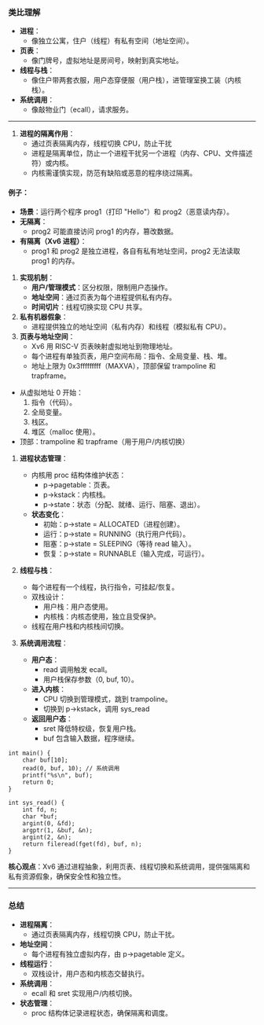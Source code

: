 
### 类比理解

- **进程**：
    - 像独立公寓，住户（线程）有私有空间（地址空间）。
- **页表**：
    - 像门牌号，虚拟地址是房间号，映射到真实地址。
- **线程与栈**：
    - 像住户带两套衣服，用户态穿便服（用户栈），进管理室换工装（内核栈）。
- **系统调用**：
    - 像敲物业门（ecall），请求服务。

---

1. **进程的隔离作用**：
	- 通过页表隔离内存，线程切换 CPU，防止干扰
    - 进程是隔离单位，防止一个进程干扰另一个进程（内存、CPU、文件描述符）或内核。
    - 内核需谨慎实现，防范有缺陷或恶意的程序绕过隔离。

#### 例子：

- **场景**：运行两个程序 prog1（打印 "Hello"）和 prog2（恶意读内存）。
- **无隔离**：
    - prog2 可能直接访问 prog1 的内存，篡改数据。
- **有隔离（Xv6 进程）**：
    - prog1 和 prog2 是独立进程，各自有私有地址空间，prog2 无法读取 prog1 的内存。


1. **实现机制**：
    - **用户/管理模式**：区分权限，限制用户态操作。
    - **地址空间**：通过页表为每个进程提供私有内存。
    - **时间切片**：线程切换实现 CPU 共享。
2. **私有机器假象**：
    - 进程提供独立的地址空间（私有内存）和线程（模拟私有 CPU）。
3. **页表与地址空间**：
    - Xv6 用 RISC-V 页表映射虚拟地址到物理地址。
    - 每个进程有单独页表，用户空间布局：指令、全局变量、栈、堆。
    - 地址上限为 0x3fffffffff（MAXVA），顶部保留 trampoline 和 trapframe。

- 从虚拟地址 0 开始：
    1. 指令（代码）。
    2. 全局变量。
    3. 栈区。
    4. 堆区（malloc 使用）。
- 顶部：trampoline 和 trapframe（用于用户/内核切换）

1. **进程状态管理**：
    - 内核用 proc 结构体维护状态：
        - p->pagetable：页表。
        - p->kstack：内核栈。
        - p->state：状态（分配、就绪、运行、阻塞、退出）。
    - **状态变化**：
		- 初始：p->state = ALLOCATED（进程创建）。
		- 运行：p->state = RUNNING（执行用户代码）。
		- 阻塞：p->state = SLEEPING（等待 read 输入）。
		- 恢复：p->state = RUNNABLE（输入完成，可运行）。
2. **线程与栈**：
    - 每个进程有一个线程，执行指令，可挂起/恢复。
    - 双栈设计：
        - 用户栈：用户态使用。
        - 内核栈：内核态使用，独立且受保护。
    - 线程在用户栈和内核栈间切换。
3. **系统调用流程**：

    - **用户态**：
	    - read 调用触发 ecall。
	    - 用户栈保存参数（0, buf, 10）。
	- **进入内核**：
	    - CPU 切换到管理模式，跳到 trampoline。
	    - 切换到 p->kstack，调用 sys_read
    - **返回用户态**：
		- sret 降低特权级，恢复用户栈。
		- buf 包含输入数据，程序继续。
```
int main() {
    char buf[10];
    read(0, buf, 10); // 系统调用
    printf("%s\n", buf);
    return 0;
}
```

```
int sys_read() {
    int fd, n;
    char *buf;
    argint(0, &fd);
    argptr(1, &buf, &n);
    argint(2, &n);
    return fileread(fget(fd), buf, n);
}
```
**核心观点**：Xv6 通过进程抽象，利用页表、线程切换和系统调用，提供强隔离和私有资源假象，确保安全性和独立性。

---

### 总结

- **进程隔离**：
    - 通过页表隔离内存，线程切换 CPU，防止干扰。
- **地址空间**：
    - 每个进程有独立虚拟内存，由 p->pagetable 定义。
- **线程运行**：
    - 双栈设计，用户态和内核态交替执行。
- **系统调用**：
    - ecall 和 sret 实现用户/内核切换。
- **状态管理**：
    - proc 结构体记录进程状态，确保隔离和调度。